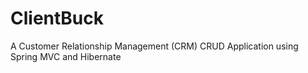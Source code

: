 # ClientBuck
A Customer Relationship Management (CRM) CRUD Application using Spring MVC and Hibernate 
